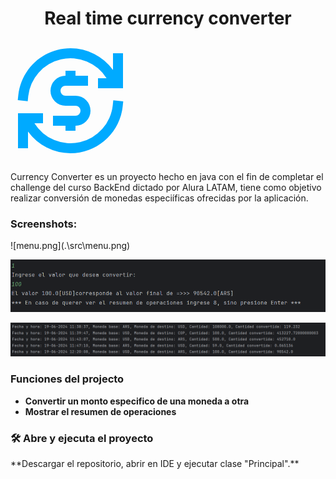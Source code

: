 <h1 align="center">Real time currency converter </h1>

<svg xmlns="http://www.w3.org/2000/svg" width="192" height="192" viewBox="0 0 24 24"><path fill="#00aaff" d="M20.5 5.835A10.49 10.49 0 0 0 12 1.5c-5.427 0-9.89 4.115-10.443 9.396l-.104.994l1.99.209l.103-.995A8.501 8.501 0 0 1 19.213 7.5H17.5v2h5v-7h-2zM11 6v1a3 3 0 0 0 0 6h2a1 1 0 1 1 0 2H8.5v2H11v1h2v-1a3 3 0 1 0 0-6h-2a1 1 0 0 1 0-2h4.5V7H13V6zm9.557 5.901l-.104.995A8.501 8.501 0 0 1 4.787 16.5H6.5v-2h-5v7h2v-3.335A10.49 10.49 0 0 0 12 22.5c5.426 0 9.89-4.115 10.442-9.396l.104-.994z"/></svg>

Currency Converter es un proyecto hecho en java con el fin de completar el challenge del curso BackEnd dictado por Alura LATAM, tiene como objetivo realizar conversión de monedas especiíficas ofrecidas por la aplicación.

<h3>Screenshots:</h3>
![menu.png](.\src\menu.png)

![ejemplo.png](.\src\ejemplo.png)

![resumen de operaciones.png](.\src\resumen%20de%20operaciones.png)

<h3>Funciones del projecto</h3>

- **Convertir un monto especifico de una moneda a otra**
-  **Mostrar el resumen de operaciones**

<h3>🛠️ Abre y ejecuta el proyecto</h3>
**Descargar el repositorio, abrir en IDE y ejecutar clase "Principal".**

